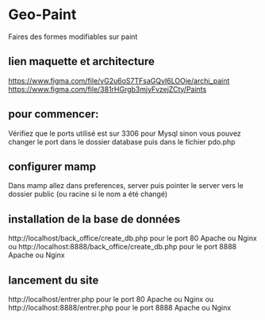 # Geo-Paint
Faires des formes modifiables sur paint

## lien maquette et architecture
https://www.figma.com/file/vG2u6oS7TFsaGQyI6LOOje/archi_paint
https://www.figma.com/file/381rHGrgb3mjyFvzejZCty/Paints

## pour commencer:
Vérifiez que le ports utilisé est sur 3306 pour Mysql
sinon vous pouvez changer le port dans le dossier database puis dans le fichier pdo.php

## configurer mamp
Dans mamp allez dans preferences, server puis pointer le server vers le dossier public (ou racine si le nom a été changé)

## installation de la base de données
http://localhost/back_office/create_db.php pour le port 80 Apache ou Nginx
ou
http://localhost:8888/back_office/create_db.php pour le port 8888 Apache ou Nginx

## lancement du site
http://localhost/entrer.php pour le port 80 Apache ou Nginx
ou
http://localhost:8888/entrer.php pour le port 8888 Apache ou Nginx
